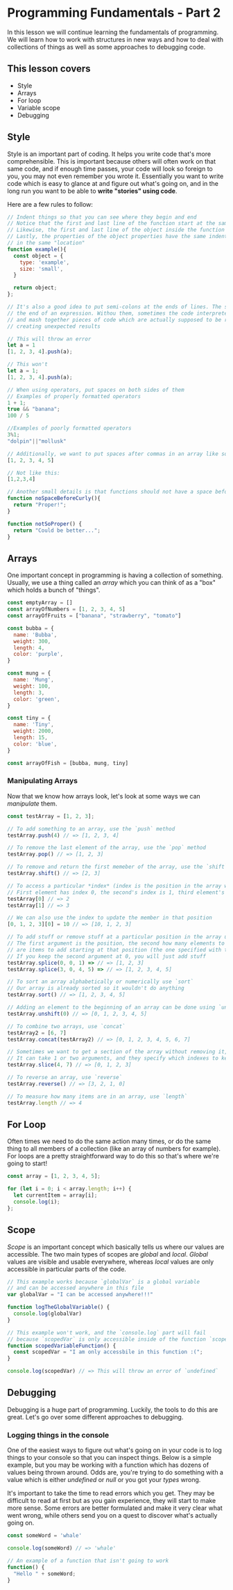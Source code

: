# Programming Fundamentals - Part 2

In this lesson we will continue learning the fundamentals of programming. We will learn how to work with structures in new ways and how to deal with collections of things as well as some approaches to debugging code.

## This lesson covers
* Style
* Arrays
* For loop
* Variable scope
* Debugging

## Style
Style is an important part of coding. It helps you write code that's more comprehensible. This
is important because others will often work on that same code, and if enough time passes, your
code will look so foreign to you, you may not even remember you wrote it. Essentially you want
to write code which is easy to glance at and figure out what's going on, and in the long run
you want to be able to **write "stories" using code**.

Here are a few rules to follow:

```js
// Indent things so that you can see where they begin and end
// Notice that the first and last line of the function start at the same indentation
// Likewise, the first and last line of the object inside the function have the same indentation
// Lastly, the properties of the object properties have the same indentation, showing us they're all
// in the same "location"
function example(){
  const object = {
    type: 'example',
    size: 'small',
  }

  return object;
};

// It's also a good idea to put semi-colons at the ends of lines. The semi-colon indicates
// the end of an expression. Withou them, sometimes the code interpreter can confuse things
// and mash together pieces of code which are actually supposed to be run independently, thus
// creating unexpected results

// This will throw an error
let a = 1
[1, 2, 3, 4].push(a);

// This won't
let a = 1;
[1, 2, 3, 4].push(a);

// When using operators, put spaces on both sides of them
// Examples of properly formatted operators
1 + 1;
true && "banana";
100 / 5

//Examples of poorly formatted operators
3%1;
"dolpin"||"mollusk"

// Additionally, we want to put spaces after commas in an array like so:
[1, 2, 3, 4, 5]

// Not like this:
[1,2,3,4]

// Another small details is that functions should not have a space before the opening curly brace
function noSpaceBeforeCurly(){
  return "Proper!";
}

function notSoProper() {
  return "Could be better...";
}

```

## Arrays
One important concept in programming is having a collection of something. Usually, we use a thing called an *array* which you can think of as a "box" which holds a bunch of "things".

```js
const emptyArray = []
const arrayOfNumbers = [1, 2, 3, 4, 5]
const arrayOfFruits = ["banana", "strawberry", "tomato"]

const bubba = {
  name: 'Bubba',
  weight: 300,
  length: 4,
  color: 'purple',
}

const mung = {
  name: 'Mung',
  weight: 100,
  length: 3,
  color: 'green',
}

const tiny = {
  name: 'Tiny',
  weight: 2000,
  length: 15,
  color: 'blue',
}

const arrayOfFish = [bubba, mung, tiny]
```

### Manipulating Arrays
Now that we know how arrays look, let's look at some ways we can *manipulate* them.

```js
const testArray = [1, 2, 3];

// To add something to an array, use the `push` method
testArray.push(4) // => [1, 2, 3, 4]

// To remove the last element of the array, use the `pop` method
testArray.pop() // => [1, 2, 3]

// To remove and return the first memeber of the array, use the `shift` method
testArray.shift() // => [2, 3]

// To access a particular *index* (index is the position in the array which starts at 0)
// First element has index 0, the second's index is 1, third element's is 2 etc.
testArray[0] // => 2
testArray[1] // => 3

// We can also use the index to update the member in that position
[0, 1, 2, 3][0] = 10 // => [10, 1, 2, 3]

// To add stuff or remove stuff at a particular position in the array use `splice`
// The first argument is the position, the second how many elements to replace, and everything after
// are items to add starting at that position (the one specified with the first argument)
// If you keep the second argument at 0, you will just add stuff
testArray.splice(0, 0, 1) => // => [1, 2, 3]
testArray.splice(3, 0, 4, 5) => // => [1, 2, 3, 4, 5]

// To sort an array alphabetically or numerically use `sort`
// Our array is already sorted so it wouldn't do anything
testArray.sort() // => [1, 2, 3, 4, 5]

// Adding an element to the beginning of an array can be done using `unshift`
testArray.unshift(0) // => [0, 1, 2, 3, 4, 5]

// To combine two arrays, use `concat`
testArray2 = [6, 7]
testArray.concat(testArray2) // => [0, 1, 2, 3, 4, 5, 6, 7]

// Sometimes we want to get a section of the array without removing it, do this with `splice`
// It can take 1 or two arguments, and they specify which indexes to keep
testArray.slice(4, 7) // => [0, 1, 2, 3]

// To reverse an array, use `reverse`
testArray.reverse() // => [3, 2, 1, 0]

// To measure how many items are in an array, use `length`
testArray.length // => 4
```

## For Loop
Often times we need to do the same action many times, or do the same thing to all members of a collection (like an array of numbers for example). For loops are a pretty straightforward way to
do this so that's where we're going to start!

```js
const array = [1, 2, 3, 4, 5];

for (let i = 0; i < array.length; i++) {
  let currentItem = array[i];
  console.log(i);
};
```

## Scope
*Scope* is an important concept which basically tells us where our values are accessible. The two
main types of scopes are *global* and *local*. *Global* values are visible and usable everywhere, whereas *local* values are only accessible in particular parts of the code.

```js
// This example works because `globalVar` is a global variable 
// and can be accessed anywhere in this file
var globalVar = "I can be accessed anywhere!!!"

function logTheGlobalVariable() {
  console.log(globalVar)
}
```

```js
// This example won't work, and the `console.log` part will fail
// because `scopedVar` is only accessible inside of the function `scopedVariableFunction`
function scopedVariableFunction() {
  const scopedVar = "I am only accessbile in this function :(";
}

console.log(scopedVar) // => This will throw an error of `undefined`
```

## Debugging
Debugging is a huge part of programming. Luckily, the tools to do this are great. Let's go over
some different approaches to debugging.

### Logging things in the console
One of the easiest ways to figure out what's going on in your code is to log things to your
console so that you can inspect things. Below is a simple example, but you may be working with a function which has dozens of values being thrown around. Odds are, you're trying to do something with a value which is either *undefined* or *null* or you got your *types* wrong.

It's important to take the time to read errors which you get. They may be difficult to read at first
but as you gain experience, they will start to make more sense. Some errors are better formulated
and make it very clear what went wrong, while others send you on a quest to discover what's actually
going on.

```js
const someWord = 'whale'

console.log(someWord) // => 'whale'

// An example of a function that isn't going to work
function() {
  "Hello " + someWord;
}
```